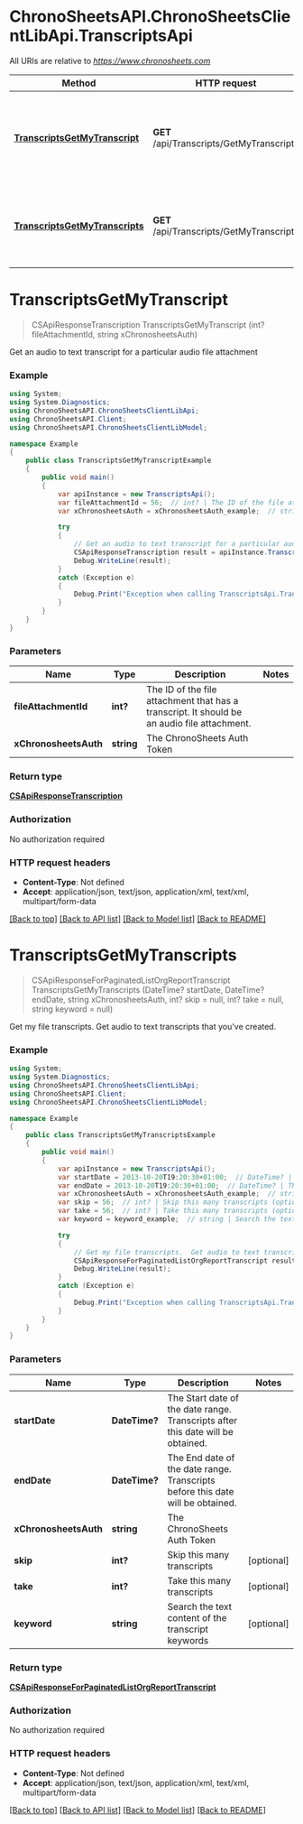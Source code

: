 # ChronoSheetsAPI.ChronoSheetsClientLibApi.TranscriptsApi

All URIs are relative to *https://www.chronosheets.com*

Method | HTTP request | Description
------------- | ------------- | -------------
[**TranscriptsGetMyTranscript**](TranscriptsApi.md#transcriptsgetmytranscript) | **GET** /api/Transcripts/GetMyTranscript | Get an audio to text transcript for a particular audio file attachment
[**TranscriptsGetMyTranscripts**](TranscriptsApi.md#transcriptsgetmytranscripts) | **GET** /api/Transcripts/GetMyTranscripts | Get my file transcripts.  Get audio to text transcripts that you&#39;ve created.


<a name="transcriptsgetmytranscript"></a>
# **TranscriptsGetMyTranscript**
> CSApiResponseTranscription TranscriptsGetMyTranscript (int? fileAttachmentId, string xChronosheetsAuth)

Get an audio to text transcript for a particular audio file attachment

### Example
```csharp
using System;
using System.Diagnostics;
using ChronoSheetsAPI.ChronoSheetsClientLibApi;
using ChronoSheetsAPI.Client;
using ChronoSheetsAPI.ChronoSheetsClientLibModel;

namespace Example
{
    public class TranscriptsGetMyTranscriptExample
    {
        public void main()
        {
            var apiInstance = new TranscriptsApi();
            var fileAttachmentId = 56;  // int? | The ID of the file attachment that has a transcript.  It should be an audio file attachment.
            var xChronosheetsAuth = xChronosheetsAuth_example;  // string | The ChronoSheets Auth Token

            try
            {
                // Get an audio to text transcript for a particular audio file attachment
                CSApiResponseTranscription result = apiInstance.TranscriptsGetMyTranscript(fileAttachmentId, xChronosheetsAuth);
                Debug.WriteLine(result);
            }
            catch (Exception e)
            {
                Debug.Print("Exception when calling TranscriptsApi.TranscriptsGetMyTranscript: " + e.Message );
            }
        }
    }
}
```

### Parameters

Name | Type | Description  | Notes
------------- | ------------- | ------------- | -------------
 **fileAttachmentId** | **int?**| The ID of the file attachment that has a transcript.  It should be an audio file attachment. | 
 **xChronosheetsAuth** | **string**| The ChronoSheets Auth Token | 

### Return type

[**CSApiResponseTranscription**](CSApiResponseTranscription.md)

### Authorization

No authorization required

### HTTP request headers

 - **Content-Type**: Not defined
 - **Accept**: application/json, text/json, application/xml, text/xml, multipart/form-data

[[Back to top]](#) [[Back to API list]](../README.md#documentation-for-api-endpoints) [[Back to Model list]](../README.md#documentation-for-models) [[Back to README]](../README.md)

<a name="transcriptsgetmytranscripts"></a>
# **TranscriptsGetMyTranscripts**
> CSApiResponseForPaginatedListOrgReportTranscript TranscriptsGetMyTranscripts (DateTime? startDate, DateTime? endDate, string xChronosheetsAuth, int? skip = null, int? take = null, string keyword = null)

Get my file transcripts.  Get audio to text transcripts that you've created.

### Example
```csharp
using System;
using System.Diagnostics;
using ChronoSheetsAPI.ChronoSheetsClientLibApi;
using ChronoSheetsAPI.Client;
using ChronoSheetsAPI.ChronoSheetsClientLibModel;

namespace Example
{
    public class TranscriptsGetMyTranscriptsExample
    {
        public void main()
        {
            var apiInstance = new TranscriptsApi();
            var startDate = 2013-10-20T19:20:30+01:00;  // DateTime? | The Start date of the date range.  Transcripts after this date will be obtained.
            var endDate = 2013-10-20T19:20:30+01:00;  // DateTime? | The End date of the date range.  Transcripts before this date will be obtained.
            var xChronosheetsAuth = xChronosheetsAuth_example;  // string | The ChronoSheets Auth Token
            var skip = 56;  // int? | Skip this many transcripts (optional) 
            var take = 56;  // int? | Take this many transcripts (optional) 
            var keyword = keyword_example;  // string | Search the text content of the transcript keywords (optional) 

            try
            {
                // Get my file transcripts.  Get audio to text transcripts that you've created.
                CSApiResponseForPaginatedListOrgReportTranscript result = apiInstance.TranscriptsGetMyTranscripts(startDate, endDate, xChronosheetsAuth, skip, take, keyword);
                Debug.WriteLine(result);
            }
            catch (Exception e)
            {
                Debug.Print("Exception when calling TranscriptsApi.TranscriptsGetMyTranscripts: " + e.Message );
            }
        }
    }
}
```

### Parameters

Name | Type | Description  | Notes
------------- | ------------- | ------------- | -------------
 **startDate** | **DateTime?**| The Start date of the date range.  Transcripts after this date will be obtained. | 
 **endDate** | **DateTime?**| The End date of the date range.  Transcripts before this date will be obtained. | 
 **xChronosheetsAuth** | **string**| The ChronoSheets Auth Token | 
 **skip** | **int?**| Skip this many transcripts | [optional] 
 **take** | **int?**| Take this many transcripts | [optional] 
 **keyword** | **string**| Search the text content of the transcript keywords | [optional] 

### Return type

[**CSApiResponseForPaginatedListOrgReportTranscript**](CSApiResponseForPaginatedListOrgReportTranscript.md)

### Authorization

No authorization required

### HTTP request headers

 - **Content-Type**: Not defined
 - **Accept**: application/json, text/json, application/xml, text/xml, multipart/form-data

[[Back to top]](#) [[Back to API list]](../README.md#documentation-for-api-endpoints) [[Back to Model list]](../README.md#documentation-for-models) [[Back to README]](../README.md)

